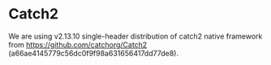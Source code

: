 # Catch2

We are using v2.13.10 single-header distribution of catch2 native framework from https://github.com/catchorg/Catch2 (a66ae4145779c56dc0f9f98a631656417dd77de8).